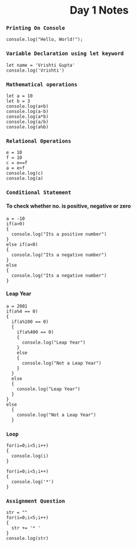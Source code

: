 <div align="center">
  <h1>Day 1 Notes</h1>
</div>

### `Printing On Console`
```
console.log("Hello, World!");
```
### `Variable Declaration using let keyword`
```
let name = 'Vrishti Gupta'
console.log('Vrishti')
```
### `Mathematical operations`
```
let a = 10
let b = 3
console.log(a+b)
console.log(a-b)
console.log(a*b)
console.log(a/b)
console.log(a%b)
```

### `Relational Operations`
```
e = 10
f = 10
c = e==f
a = e>f
console.log(c)
console.log(a)
```

### `Conditional Statement`
#### To check whether no. is positive, negative or zero
```
a = -10
if(a>0)
{
  console.log("Its a positive number")
}
else if(a<0)
{
  console.log("Its a negative number")
}
else
{
  console.log("Its a negative number")
}
```

#### Leap Year
```
a = 2001
if(a%4 == 0)
{
  if(a%100 == 0)
  {
    if(a%400 == 0)
    {
      console.log("Leap Year")
    }
    else
    {
      console.log("Not a Leap Year")
    }
  }
  else
  {
    console.log("Leap Year")
  }
}
else
  {
    console.log("Not a Leap Year")  
  }
```
### `Loop`
```
for(i=0;i<5;i++)
{
  console.log(i)
}
```
```
for(i=0;i<5;i++)
{
  console.log('*')
}
```
### `Assignment Question`
```
str = ""
for(i=0;i<5;i++)
{
  str += '* '
}
console.log(str)
```
